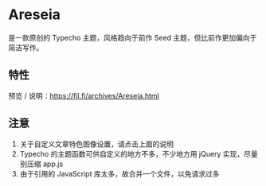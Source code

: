 # Areseia

是一款原创的 Typecho 主题，风格趋向于前作 Seed 主题，但比前作更加偏向于简洁写作。

## 特性

预览 / 说明：https://fil.fi/archives/Areseia.html

## 注意

1. 关于自定义文章特色图像设置，请点击上面的说明
2. Typecho 的主题函数可供自定义的地方不多，不少地方用 jQuery 实现，尽量别压缩 app.js
3. 由于引用的 JavaScript 库太多，故合并一个文件，以免请求过多
